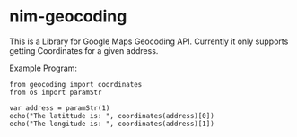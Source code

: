 # nim-geocoding
This is a Library for Google Maps Geocoding API.
Currently it only supports getting Coordinates for a given address.

Example Program:
```nimrod
from geocoding import coordinates
from os import paramStr

var address = paramStr(1)
echo("The latittude is: ", coordinates(address)[0])
echo("The longitude is: ", coordinates(address)[1])
```

